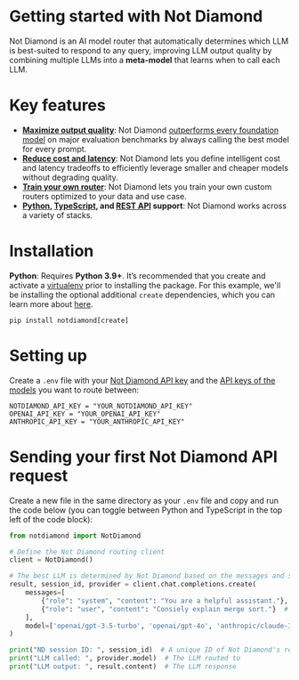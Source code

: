 # Getting started with Not Diamond

Not Diamond is an AI model router that automatically determines which LLM is best-suited to respond to any query, improving LLM output quality by combining multiple LLMs into a **meta-model** that learns when to call each LLM.

# Key features

- **[Maximize output quality](https://notdiamond.readme.io/v1.0.0/docs/quickstart)**: Not Diamond [outperforms every foundation model](https://notdiamond.readme.io/v1.0.0/docs/benchmark-performance) on major evaluation benchmarks by always calling the best model for every prompt.
- **[Reduce cost and latency](https://notdiamond.readme.io/v1.0.0/docs/cost-and-latency-tradeoffs)**: Not Diamond lets you define intelligent cost and latency tradeoffs to efficiently leverage smaller and cheaper models without degrading quality.
- **[Train your own router](https://notdiamond.readme.io/v1.0.0/docs/router-training-quickstart)**: Not Diamond lets you train your own custom routers optimized to your data and use case.
- **[Python](https://python.notdiamond.ai/), [TypeScript](https://www.npmjs.com/package/notdiamond), and [REST API](https://notdiamond.readme.io/v1.0.0/reference/api-introduction) support**: Not Diamond works across a variety of stacks.

# Installation

**Python**: Requires **Python 3.9+**. It’s recommended that you create and activate a [virtualenv](https://virtualenv.pypa.io/en/latest/) prior to installing the package. For this example, we'll be installing the optional additional `create` dependencies, which you can learn more about [here](https://notdiamond.readme.io/v1.0.0/docs/model_select-vs-create).

```shell
pip install notdiamond[create]
```

# Setting up

Create a `.env` file with your [Not Diamond API key](https://app.notdiamond.ai/keys) and the [API keys of the models](https://notdiamond.readme.io/v1.0.0/docs/api-keys) you want to route between:

```shell
NOTDIAMOND_API_KEY = "YOUR_NOTDIAMOND_API_KEY"
OPENAI_API_KEY = "YOUR_OPENAI_API_KEY"
ANTHROPIC_API_KEY = "YOUR_ANTHROPIC_API_KEY"
```

# Sending your first Not Diamond API request

Create a new file in the same directory as your `.env` file and copy and run the code below (you can toggle between  Python and TypeScript in the top left of the code block):

```python
from notdiamond import NotDiamond

# Define the Not Diamond routing client
client = NotDiamond()

# The best LLM is determined by Not Diamond based on the messages and specified models
result, session_id, provider = client.chat.completions.create(
    messages=[
        {"role": "system", "content": "You are a helpful assistant."},
        {"role": "user", "content": "Consiely explain merge sort."}  # Adjust as desired
    ],
    model=['openai/gpt-3.5-turbo', 'openai/gpt-4o', 'anthropic/claude-3-5-sonnet-20240620']
)

print("ND session ID: ", session_id)  # A unique ID of Not Diamond's recommendation
print("LLM called: ", provider.model)  # The LLM routed to
print("LLM output: ", result.content)  # The LLM response
```
